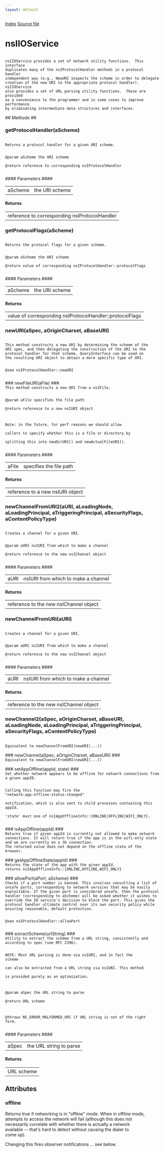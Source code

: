```yaml
---
layout: default
---
```

<div id='links'><a href="../index.html">Index</a>
<a href="http://dxr.mozilla.org/mozilla-central/source/netwerk/base/public/nsIIOService.idl">Source file</a>
</div>

# nsIIOService #
<code>  
nsIIOService provides a set of network utility functions.  This interface  
duplicates many of the nsIProtocolHandler methods in a protocol handler  
independent way (e.g., NewURI inspects the scheme in order to delegate  
creation of the new URI to the appropriate protocol handler).  nsIIOService  
also provides a set of URL parsing utility functions.  These are provided  
as a convenience to the programmer and in some cases to improve performance  
by eliminating intermediate data structures and interfaces.  
  
</code>
## Methods ##

### getProtocolHandler(aScheme) ###
<code>  
Returns a protocol handler for a given URI scheme.  
  
@param aScheme the URI scheme  
@return reference to corresponding nsIProtocolHandler  
  
</code>
#### Parameters ####

<table>

<tr>
<td>aScheme</td>
<td>the URI scheme  
</td>
</tr>

</table>

#### Returns ####

<table>

<tr>
<td>reference to corresponding nsIProtocolHandler  
</td>
</tr>

</table>

### getProtocolFlags(aScheme) ###
<code>  
Returns the protocol flags for a given scheme.  
  
@param aScheme the URI scheme  
@return value of corresponding nsIProtocolHandler::protocolFlags  
  
</code>
#### Parameters ####

<table>

<tr>
<td>aScheme</td>
<td>the URI scheme  
</td>
</tr>

</table>

#### Returns ####

<table>

<tr>
<td>value of corresponding nsIProtocolHandler::protocolFlags  
</td>
</tr>

</table>

### newURI(aSpec, aOriginCharset, aBaseURI) ###
<code>  
This method constructs a new URI by determining the scheme of the  
URI spec, and then delegating the construction of the URI to the  
protocol handler for that scheme. QueryInterface can be used on  
the resulting URI object to obtain a more specific type of URI.  
  
@see nsIProtocolHandler::newURI  
  
</code>
### newFileURI(aFile) ###
<code>  
This method constructs a new URI from a nsIFile.  
  
@param aFile specifies the file path  
@return reference to a new nsIURI object  
  
Note: in the future, for perf reasons we should allow   
callers to specify whether this is a file or directory by  
splitting this  into newDirURI() and newActualFileURI().  
  
</code>
#### Parameters ####

<table>

<tr>
<td>aFile</td>
<td>specifies the file path  
</td>
</tr>

</table>

#### Returns ####

<table>

<tr>
<td>reference to a new nsIURI object  
</td>
</tr>

</table>

### newChannelFromURI2(aURI, aLoadingNode, aLoadingPrincipal, aTriggeringPrincipal, aSecurityFlags, aContentPolicyType) ###
<code>  
Creates a channel for a given URI.  
  
@param aURI nsIURI from which to make a channel  
@return reference to the new nsIChannel object  
  
</code>
#### Parameters ####

<table>

<tr>
<td>aURI</td>
<td>nsIURI from which to make a channel  
</td>
</tr>

</table>

#### Returns ####

<table>

<tr>
<td>reference to the new nsIChannel object  
</td>
</tr>

</table>

### newChannelFromURI(aURI) ###
<code>  
Creates a channel for a given URI.  
  
@param aURI nsIURI from which to make a channel  
@return reference to the new nsIChannel object  
  
</code>
#### Parameters ####

<table>

<tr>
<td>aURI</td>
<td>nsIURI from which to make a channel  
</td>
</tr>

</table>

#### Returns ####

<table>

<tr>
<td>reference to the new nsIChannel object  
</td>
</tr>

</table>

### newChannel2(aSpec, aOriginCharset, aBaseURI, aLoadingNode, aLoadingPrincipal, aTriggeringPrincipal, aSecurityFlags, aContentPolicyType) ###
<code>  
Equivalent to newChannelFromURI(newURI(...))  
  
</code>
### newChannel(aSpec, aOriginCharset, aBaseURI) ###
<code>  
Equivalent to newChannelFromURI(newURI(...))  
  
</code>
### setAppOffline(appId, state) ###
<code>  
Set whether network appears to be offline for network connections from  
a given appID.  
  
Calling this function may fire the "network:app-offline-status-changed"  
notification, which is also sent to child processes containing this appId.  
'state' must one of nsIAppOfflineInfo::{ONLINE|OFFLINE|WIFI_ONLY}.  
  
</code>
### isAppOffline(appId) ###
<code>  
Returns true if given appId is currently not allowed to make network  
connections. It will return true if the app is in the wifi-only state  
and we are currently on a 3G connection.  
The returned value does not depend on the offline state of the browser.  
  
</code>
### getAppOfflineState(appId) ###
<code>  
Returns the state of the app with the given appId.  
returns nsIAppOfflineInfo::{ONLINE,OFFLINE,WIFI_ONLY}  
  
</code>
### allowPort(aPort, aScheme) ###
<code>  
Checks if a port number is banned. This involves consulting a list of  
unsafe ports, corresponding to network services that may be easily  
exploitable. If the given port is considered unsafe, then the protocol  
handler (corresponding to aScheme) will be asked whether it wishes to  
override the IO service's decision to block the port. This gives the  
protocol handler ultimate control over its own security policy while  
ensuring reasonable, default protection.  
  
@see nsIProtocolHandler::allowPort  
  
</code>
### extractScheme(urlString) ###
<code>  
Utility to extract the scheme from a URL string, consistently and  
according to spec (see RFC 2396).  
  
NOTE: Most URL parsing is done via nsIURI, and in fact the scheme  
can also be extracted from a URL string via nsIURI.  This method  
is provided purely as an optimization.  
  
@param aSpec the URL string to parse  
@return URL scheme  
  
@throws NS_ERROR_MALFORMED_URI if URL string is not of the right form.  
  
</code>
#### Parameters ####

<table>

<tr>
<td>aSpec</td>
<td>the URL string to parse  
</td>
</tr>

</table>

#### Returns ####

<table>

<tr>
<td>URL scheme  
</td>
</tr>

</table>

## Attributes ##

### offline ###
  
Returns true if networking is in "offline" mode. When in offline mode,   
attempts to access the network will fail (although this does not   
necessarily correlate with whether there is actually a network   
available -- that's hard to detect without causing the dialer to   
come up).  
  
Changing this fires observer notifications ... see below.  
  
